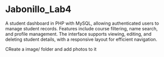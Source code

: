 # Jabonillo_Lab4
A student dashboard in PHP with MySQL, allowing authenticated users to manage student records. Features include course filtering, name search, and profile management. The interface supports viewing, editing, and deleting student details, with a responsive layout for efficient navigation.


CReate a image/ folder and add photos to it
